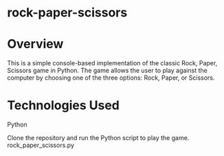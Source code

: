 # rock-paper-scissors
# Overview

This is a simple console-based implementation of the classic Rock, Paper, Scissors game in Python. The game allows the user to play against the computer by choosing one of the three options: Rock, Paper, or Scissors.

# Technologies Used
Python

Clone the repository and run the Python script to play the game.
rock_paper_scissors.py
